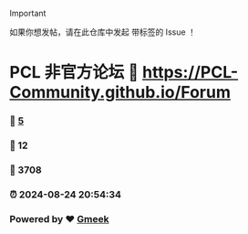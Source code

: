 > [!IMPORTANT]
> 如果你想发帖，请在此仓库中发起 带标签的 Issue ！
# PCL 非官方论坛 :link: https://PCL-Community.github.io/Forum 
### :page_facing_up: [5](https://PCL-Community.github.io/Forum/tag.html) 
### :speech_balloon: 12 
### :hibiscus: 3708 
### :alarm_clock: 2024-08-24 20:54:34 
### Powered by :heart: [Gmeek](https://github.com/Meekdai/Gmeek)

